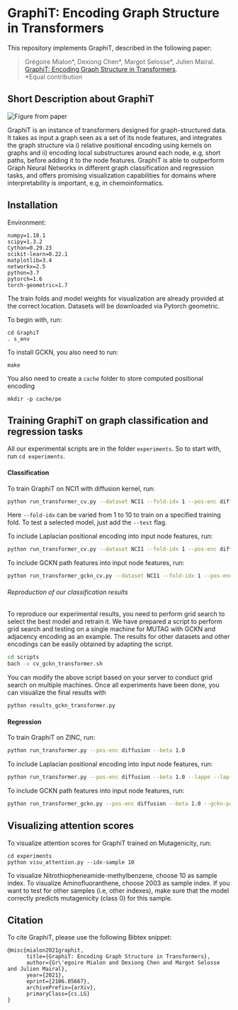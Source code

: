 # GraphiT: Encoding Graph Structure in Transformers

This repository implements GraphiT, described in the following paper:

>Grégoire Mialon*, Dexiong Chen*, Margot Selosse*, Julien Mairal.
[GraphiT: Encoding Graph Structure in Transformers][1].
<br/>*Equal contribution

## Short Description about GraphiT

![Figure from paper](figures/figure1.png)

GraphiT is an instance of transformers designed for graph-structured data. It takes as input a graph seen as a set of its node features, and integrates the graph structure via i) relative positional encoding using kernels on graphs and ii) encoding local substructures around each node, e.g, short paths, before adding it to the node features. GraphiT is able to outperform Graph Neural Networks in different graph classification and regression tasks, and offers promising visualization capabilities for domains where interpretability is important, e.g, in chemoinformatics.

## Installation

Environment:
```
numpy=1.18.1
scipy=1.3.2
Cython=0.29.23
scikit-learn=0.22.1
matplotlib=3.4
networkx=2.5
python=3.7
pytorch=1.6
torch-geometric=1.7
```

The train folds and model weights for visualization are already provided at the correct location. Datasets will be downloaded via Pytorch geometric.

To begin with, run:
```
cd GraphiT
. s_env
```

To install GCKN, you also need to run:
```
make
```

You also need to create a `cache` folder to store computed positional encoding
```
mkdir -p cache/pe
```

## Training GraphiT on graph classification and regression tasks

All our experimental scripts are in the folder `experiments`. So to start with, run `cd experiments`.

#### Classification

To train GraphiT on NCI1 with diffusion kernel, run:
```bash
python run_transformer_cv.py --dataset NCI1 --fold-idx 1 --pos-enc diffusion --beta 1.0
```

Here `--fold-idx` can be varied from 1 to 10 to train on a specified training fold. To test a selected model, just add the `--test` flag.

To include Laplacian positional encoding into input node features, run:
```bash
python run_transformer_cv.py --dataset NCI1 --fold-idx 1 --pos-enc diffusion --beta 1.0 --lappe --lap-dim 8
```

To include GCKN path features into input node features, run:
```bash
python run_transformer_gckn_cv.py --dataset NCI1 --fold-idx 1 --pos-enc diffusion --beta 1.0 --gckn-path 5
```

###### Reproduction of our classification results

To reproduce our experimental results, you need to perform grid search to select the best model and retrain it. We have prepared a script to perform grid search and testing on a single machine for MUTAG with GCKN and adjacency encoding as an example. The results for other datasets and other encodings can be easily obtained by adapting the script. 
```bash
cd scripts
bach -x cv_gckn_transformer.sh
```

You can modify the above script based on your server to conduct grid search on multiple machines. Once all experiments have been done, you can visualize the final results with
```bash
python results_gckn_transformer.py
```

#### Regression

To train GraphiT on ZINC, run:
```bash
python run_transformer.py --pos-enc diffusion --beta 1.0
```

To include Laplacian positional encoding into input node features, run:
```bash
python run_transformer.py --pos-enc diffusion --beta 1.0 --lappe --lap-dim 8
```

To include GCKN path features into input node features, run:
```bash
python run_transformer_gckn.py --pos-enc diffusion --beta 1.0 --gckn-path 8
```

## Visualizing attention scores

To visualize attention scores for GraphiT trained on Mutagenicity, run:
```
cd experiments
python visu_attention.py --idx-sample 10
```
To visualize Nitrothiopheneamide-methylbenzene, choose 10 as sample index.
To visualize Aminofluoranthene, choose 2003 as sample index.
If you want to test for other samples (i.e, other indexes), make sure that the model correctly predicts mutagenicity (class 0) for this sample.

## Citation

To cite GraphiT, please use the following Bibtex snippet:
```
@misc{mialon2021graphit,
      title={GraphiT: Encoding Graph Structure in Transformers}, 
      author={Gr\'egoire Mialon and Dexiong Chen and Margot Selosse and Julien Mairal},
      year={2021},
      eprint={2106.05667},
      archivePrefix={arXiv},
      primaryClass={cs.LG}
}
```

[1]: https://arxiv.org/abs/2106.05667
